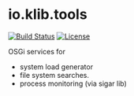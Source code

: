 # io.klib.tools

[![Build Status](https://api.travis-ci.org/klibio/io.klib.tools.svg?branch=master)](https://travis-ci.org/klibio/io.klib.tools)
[![License](https://img.shields.io/badge/LICENSE-EPLv2-blue.svg)](https://www.eclipse.org/legal/epl-2.0/)


OSGi services for 

* system load generator
* file system searches.
* process monitoring (via sigar lib)
